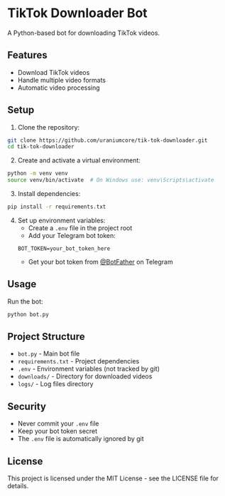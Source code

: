 # TikTok Downloader Bot

A Python-based bot for downloading TikTok videos.

## Features

- Download TikTok videos
- Handle multiple video formats
- Automatic video processing

## Setup

1. Clone the repository:
```bash
git clone https://github.com/uraniumcore/tik-tok-downloader.git
cd tik-tok-downloader
```

2. Create and activate a virtual environment:
```bash
python -m venv venv
source venv/bin/activate  # On Windows use: venv\Scripts\activate
```

3. Install dependencies:
```bash
pip install -r requirements.txt
```

4. Set up environment variables:
   - Create a `.env` file in the project root
   - Add your Telegram bot token:
   ```
   BOT_TOKEN=your_bot_token_here
   ```
   - Get your bot token from [@BotFather](https://t.me/BotFather) on Telegram

## Usage

Run the bot:
```bash
python bot.py
```

## Project Structure

- `bot.py` - Main bot file
- `requirements.txt` - Project dependencies
- `.env` - Environment variables (not tracked by git)
- `downloads/` - Directory for downloaded videos
- `logs/` - Log files directory

## Security

- Never commit your `.env` file
- Keep your bot token secret
- The `.env` file is automatically ignored by git

## License

This project is licensed under the MIT License - see the LICENSE file for details. 